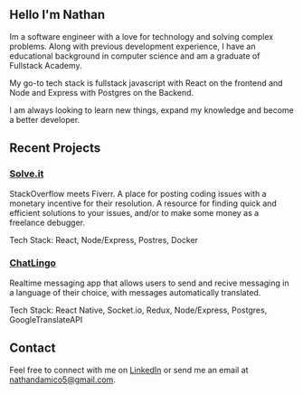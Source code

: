 ## Hello I'm Nathan
Im a software engineer with a love for technology and solving complex problems. Along with previous development experience, I have an educational background in computer science and am a graduate of Fullstack Academy. 

My go-to tech stack is fullstack javascript with React on the frontend and Node and Express with Postgres on the Backend.

I am always looking to learn new things, expand my knowledge and become a better developer. 

## Recent Projects
### [Solve.it](https://github.com/Team-Neptune-FSA/solve-it)
StackOverflow meets Fiverr. A place for posting coding issues with a monetary incentive for their resolution. A resource for finding quick and efficient solutions to your issues, and/or to make some money as a freelance debugger.

Tech Stack: React, Node/Express, Postres, Docker



### [ChatLingo](https://github.com/nathandamico5/chatLingo)
Realtime messaging app that allows users to send and recive messaging in a language of their choice, with messages automatically translated.

Tech Stack: React Native, Socket.io, Redux, Node/Express, Postgres, GoogleTranslateAPI

## Contact
Feel free to connect with me on [LinkedIn](https://www.linkedin.com/in/nathandamico/) or send me an email at <nathandamico5@gmail.com>.



<!--
**nathandamico5/nathandamico5** is a ✨ _special_ ✨ repository because its `README.md` (this file) appears on your GitHub profile.

Here are some ideas to get you started:

- 🔭 I’m currently working on ...
- 🌱 I’m currently learning ...
- 👯 I’m looking to collaborate on ...
- 🤔 I’m looking for help with ...
- 💬 Ask me about ...
- 📫 How to reach me: ...
- 😄 Pronouns: ...
- ⚡ Fun fact: ...
-->
